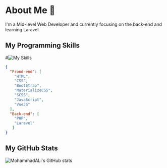 # About Me 👋
I'm a Mid-level Web Developer and currently focusing on the back-end and learning Laravel.

## My Programming Skills
#![My Skills](https://skillicons.dev/icons?i=html,css,sass,bootstrap,materialui,javascript,vue,php,laravel&theme=light)
```json
{
  "Frond-end": [
    "HTML",
    "CSS",
    "BootStrap",
    "MaterializeCSS",
    "SCSS",
    "JavaScript",
    "VueJS"
  ],
  "Back-end": [
    "PHP",
    "Laravel"
   ]
}
```

## My GitHub Stats
![MohammadALi's GitHub stats](https://github-readme-stats.vercel.app/api?username=mohammadali-arjomand&show_icons=true&theme=react)
